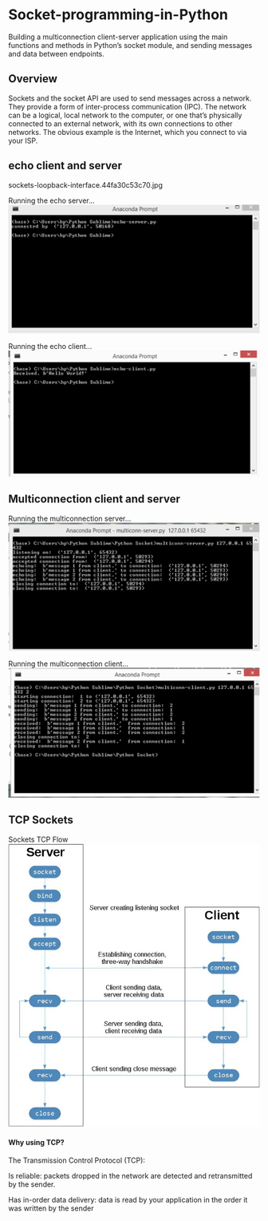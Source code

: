 # Socket-programming-in-Python
Building a multiconnection client-server application using the main functions and methods in Python’s socket module, and sending messages and data between endpoints.

## Overview
Sockets and the socket API are used to send messages across a network. They provide a form of inter-process communication (IPC). The network can be a logical, local network to the computer, or one that’s physically connected to an external network, with its own connections to other networks. The obvious example is the Internet, which you connect to via your ISP.

## echo client and server

sockets-loopback-interface.44fa30c53c70.jpg

Running the echo server...
![alt text](https://github.com/hotasalah/Socket-programming-in-Python/blob/master/echo%20server.png)

Running the echo client...
![alttext](https://github.com/hotasalah/Socket-programming-in-Python/blob/master/echo%20client.png)

## Multiconnection client and server

Running the multiconnection server...
![alt text](https://github.com/hotasalah/Socket-programming-in-Python/blob/master/multiconnection%20server.png)

Running the multiconnection client...
![alt text](https://github.com/hotasalah/Socket-programming-in-Python/blob/master/multiconnection%20client.png)

## TCP Sockets

Sockets TCP Flow
![alt text](https://github.com/hotasalah/Socket-programming-in-Python/blob/master/sockets-tcp-flow.1da426797e37.jpg)

#### Why using TCP?
The Transmission Control Protocol (TCP):

Is reliable: packets dropped in the network are detected and retransmitted by the sender.

Has in-order data delivery: data is read by your application in the order it was written by the sender

